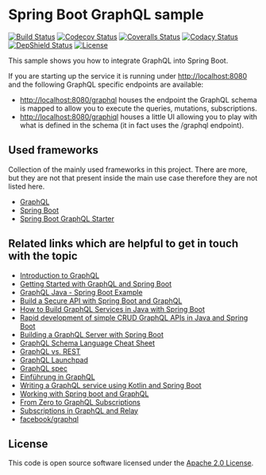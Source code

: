 # Spring Boot GraphQL sample
[![Build Status](https://travis-ci.org/ingogriebsch/sample-spring-boot-graphql.svg?branch=master)](https://travis-ci.org/ingogriebsch/sample-spring-boot-graphql)
[![Codecov Status](https://codecov.io/gh/ingogriebsch/sample-spring-boot-graphql/branch/master/graph/badge.svg)](https://codecov.io/gh/ingogriebsch/sample-spring-boot-graphql)
[![Coveralls Status](https://coveralls.io/repos/github/ingogriebsch/sample-spring-boot-graphql/badge.svg?branch=master)](https://coveralls.io/github/ingogriebsch/sample-spring-boot-graphql?branch=master)
[![Codacy Status](https://api.codacy.com/project/badge/Grade/ecf1295a97c0450399e6ad20f82f0d5a)](https://www.codacy.com/app/ingo.griebsch/sample-spring-boot-graphql?utm_source=github.com&utm_medium=referral&utm_content=ingogriebsch/sample-spring-boot-graphql&utm_campaign=Badge_Grade)
[![DepShield Status](https://depshield.sonatype.org/badges/ingogriebsch/sample-spring-boot-graphql/depshield.svg)](https://depshield.github.io)
[![License](http://img.shields.io/:license-apache-blue.svg)](http://www.apache.org/licenses/LICENSE-2.0.html)

This sample shows you how to integrate GraphQL into Spring Boot.

If you are starting up the service it is running under <http://localhost:8080> and the following GraphQL specific endpoints are available:

*   <http://localhost:8080/graphql> houses the endpoint the GraphQL schema is mapped to allow you to execute the queries, mutations, subscriptions.
*   <http://localhost:8080/graphiql> houses a little UI allowing you to play with what is defined in the schema (it in fact uses the /graphql endpoint).

## Used frameworks
Collection of the mainly used frameworks in this project. There are more, but they are not that present inside the main use case therefore they are not listed here.

*   [GraphQL](https://github.com/graphql-java-kickstart/graphql-java-tools/)
*   [Spring Boot](https://docs.spring.io/spring-boot/docs/1.5.10.RELEASE/reference/htmlsingle/)
*   [Spring Boot GraphQL Starter](https://github.com/graphql-java-kickstart/graphql-spring-boot/)

## Related links which are helpful to get in touch with the topic

*   [Introduction to GraphQL](https://graphql.org/learn/)
*   [Getting Started with GraphQL and Spring Boot](https://www.baeldung.com/spring-graphql/)
*   [GraphQL Java - Spring Boot Example](https://www.codenotfound.com/graphql-java-spring-boot-example.html)
*   [Build a Secure API with Spring Boot and GraphQL](https://developer.okta.com/blog/2018/08/16/secure-api-spring-boot-graphql)
*   [How to Build GraphQL Services in Java with Spring Boot](https://dev.to/sambenskin/howto-build-graphql-services-in-java-with-spring-boot---part-1-38b2)
*   [Rapid development of simple CRUD GraphQL APIs in Java and Spring Boot](https://medium.com/@iguissouma/rapid-development-of-simple-crud-graphql-apis-in-java-and-spring-boot-bafc4e8d387a)
*   [Building a GraphQL Server with Spring Boot](https://www.pluralsight.com/guides/building-a-graphql-server-with-spring-boot)
*   [GraphQL Schema Language Cheat Sheet](https://wehavefaces.net/graphql-shorthand-notation-cheatsheet-17cd715861b6)
*   [GraphQL vs. REST](https://blog.apollographql.com/graphql-vs-rest-5d425123e34b)
*   [GraphQL Launchpad](https://launchpad.graphql.com/new)
*   [GraphQL spec](http://facebook.github.io/graphql/)
*   [Einführung in GraphQL](https://jaxenter.de/einfuehrung-in-graphql-71048)
*   [Writing a GraphQL service using Kotlin and Spring Boot](https://blog.pusher.com/writing-graphql-service-using-kotlin-spring-boot/)
*   [Working with Spring boot and GraphQL](https://g00glen00b.be/graphql-spring-boot/)
*   [From Zero to GraphQL Subscriptions](https://hackernoon.com/from-zero-to-graphql-subscriptions-416b9e0284f3)
*   [Subscriptions in GraphQL and Relay](https://graphql.org/blog/subscriptions-in-graphql-and-relay/)
*   [facebook/graphql](https://github.com/facebook/graphql)

## License
This code is open source software licensed under the [Apache 2.0 License](https://www.apache.org/licenses/LICENSE-2.0.html).
